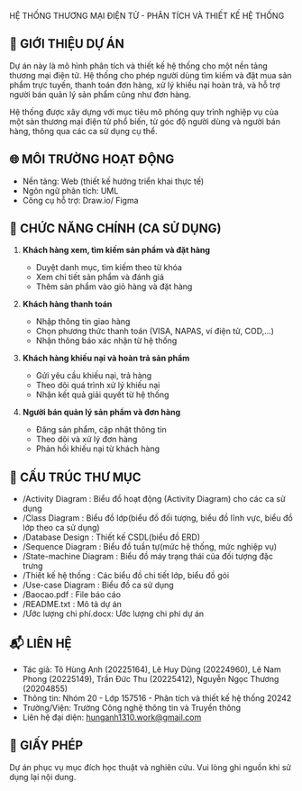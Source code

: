 HỆ THỐNG THƯƠNG MẠI ĐIỆN TỬ - PHÂN TÍCH VÀ THIẾT KẾ HỆ THỐNG

📌 GIỚI THIỆU DỰ ÁN
--------------------
Dự án này là mô hình phân tích và thiết kế hệ thống cho một nền tảng thương mại điện tử. Hệ thống cho phép người dùng tìm kiếm và đặt mua sản phẩm trực tuyến, thanh toán đơn hàng, xử lý khiếu nại hoàn trả, và hỗ trợ người bán quản lý sản phẩm cũng như đơn hàng.

Hệ thống được xây dựng với mục tiêu mô phỏng quy trình nghiệp vụ của một sàn thương mại điện tử phổ biến, từ góc độ người dùng và người bán hàng, thông qua các ca sử dụng cụ thể.

🌐 MÔI TRƯỜNG HOẠT ĐỘNG
------------------------
- Nền tảng: Web (thiết kế hướng triển khai thực tế)
- Ngôn ngữ phân tích: UML
- Công cụ hỗ trợ: Draw.io/ Figma

🧩 CHỨC NĂNG CHÍNH (CA SỬ DỤNG)
-------------------------------
1. **Khách hàng xem, tìm kiếm sản phẩm và đặt hàng**
   - Duyệt danh mục, tìm kiếm theo từ khóa
   - Xem chi tiết sản phẩm và đánh giá
   - Thêm sản phẩm vào giỏ hàng và đặt hàng

2. **Khách hàng thanh toán**
   - Nhập thông tin giao hàng
   - Chọn phương thức thanh toán (VISA, NAPAS, ví điện tử, COD,...)
   - Nhận thông báo xác nhận từ hệ thống

3. **Khách hàng khiếu nại và hoàn trả sản phẩm**
   - Gửi yêu cầu khiếu nại, trả hàng
   - Theo dõi quá trình xử lý khiếu nại
   - Nhận kết quả giải quyết từ hệ thống

4. **Người bán quản lý sản phẩm và đơn hàng**
   - Đăng sản phẩm, cập nhật thông tin
   - Theo dõi và xử lý đơn hàng
   - Phản hồi khiếu nại từ khách hàng

📁 CẤU TRÚC THƯ MỤC
-------------------------------
- /Activity Diagram      : Biểu đồ hoạt động (Activity Diagram) cho các ca sử dụng
- /Class Diagram         : Biểu đồ lớp(biểu đồ đối tượng, biểu đồ lĩnh vực, biểu đồ lớp theo ca sử dụng)
- /Database Design       : Thiết kế CSDL(biểu đồ ERD)
- /Sequence Diagram      : Biểu đồ tuần tự(mức hệ thống, mức nghiệp vụ)
- /State-machine Diagram : Biểu đồ máy trạng thái của đối tượng đặc trưng
- /Thiết kế hệ thống     : Các biểu đồ chi tiết lớp, biểu đồ gói
- /Use-case Diagram      : Biểu đồ ca sử dụng
- /Baocao.pdf            : File báo cáo
- /README.txt            : Mô tả dự án
- /Ước lượng chi phí.docx: Ước lượng chi phí dự án

📬 LIÊN HỆ
----------
- Tác giả: Tô Hùng Anh (20225164), Lê Huy Dũng (20224960), Lê Nam Phong (20225149), Trần Đức Thu (20225412), Nguyễn Ngọc Thương (20204855)
- Thông tin: Nhóm 20 - Lớp 157516 - Phân tích và thiết kế hệ thống 20242
- Trường/Viện: Trường Công nghệ thông tin và Truyền thông
- Liên hệ đại diện: hunganh1310.work@gmail.com

📄 GIẤY PHÉP
------------
Dự án phục vụ mục đích học thuật và nghiên cứu. Vui lòng ghi nguồn khi sử dụng lại nội dung.
